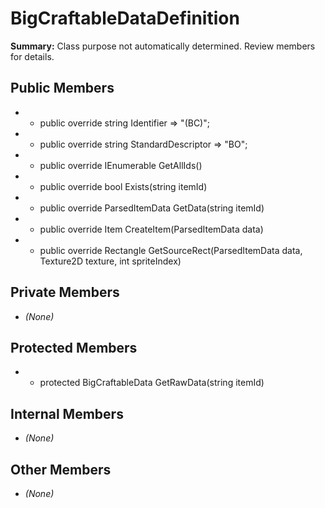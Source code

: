 # BigCraftableDataDefinition

**Summary:** Class purpose not automatically determined. Review members for details.

## Public Members
- - public override string Identifier => "(BC)";
- - public override string StandardDescriptor => "BO";
- - public override IEnumerable<string> GetAllIds()
- - public override bool Exists(string itemId)
- - public override ParsedItemData GetData(string itemId)
- - public override Item CreateItem(ParsedItemData data)
- - public override Rectangle GetSourceRect(ParsedItemData data, Texture2D texture, int spriteIndex)

## Private Members
- *(None)*

## Protected Members
- - protected BigCraftableData GetRawData(string itemId)

## Internal Members
- *(None)*

## Other Members
- *(None)*

